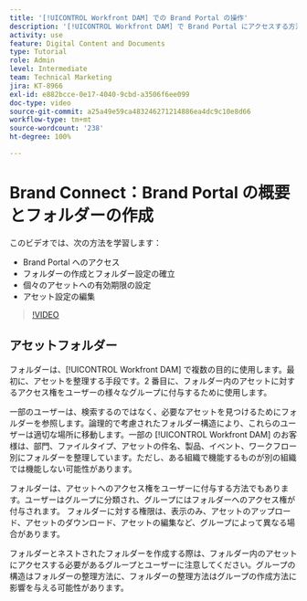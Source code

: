 ```yaml
---
title: '[!UICONTROL Workfront DAM] での Brand Portal の操作'
description: '[!UICONTROL Workfront DAM] で Brand Portal にアクセスする方法、フォルダーを作成する方法、個々のアセットに有効期限を設定する方法、アセット設定を編集する方法について説明します。'
activity: use
feature: Digital Content and Documents
type: Tutorial
role: Admin
level: Intermediate
team: Technical Marketing
jira: KT-8966
exl-id: e882bcce-0e17-4040-9cbd-a3506f6ee099
doc-type: video
source-git-commit: a25a49e59ca483246271214886ea4dc9c10e8d66
workflow-type: tm+mt
source-wordcount: '238'
ht-degree: 100%

---
```


# Brand Connect：Brand Portal の概要とフォルダーの作成

このビデオでは、次の方法を学習します：

* Brand Portal へのアクセス
* フォルダーの作成とフォルダー設定の確立
* 個々のアセットへの有効期限の設定
* アセット設定の編集

>[!VIDEO](https://video.tv.adobe.com/v/335229/?quality=12&learn=on)

## アセットフォルダー

フォルダーは、[!UICONTROL Workfront DAM] で複数の目的に使用します。最初に、アセットを整理する手段です。2 番目に、フォルダー内のアセットに対するアクセス権をユーザーの様々なグループに付与するために使用します。

一部のユーザーは、検索するのではなく、必要なアセットを見つけるためにフォルダーを参照します。論理的で考慮されたフォルダー構造により、これらのユーザーは適切な場所に移動します。一部の [!UICONTROL Workfront DAM] のお客様は、部門、ファイルタイプ、アセットの件名、製品、イベント、ワークフロー別にフォルダーを整理しています。ただし、ある組織で機能するものが別の組織では機能しない可能性があります。

フォルダーは、アセットへのアクセス権をユーザーに付与する方法でもあります。ユーザーはグループに分類され、グループにはフォルダーへのアクセス権が付与されます。 フォルダーに対する権限は、表示のみ、アセットのアップロード、アセットのダウンロード、アセットの編集など、グループによって異なる場合があります。

フォルダーとネストされたフォルダーを作成する際は、フォルダー内のアセットにアクセスする必要があるグループとユーザーに注意してください。グループの構造はフォルダーの整理方法に、フォルダーの整理方法はグループの作成方法に影響を与える可能性があります。
